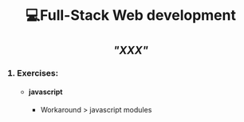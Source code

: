 <h1 align="center">💻Full-Stack  Web development</h1>

<h2 align='center'><em>"XXX"</em></h2>


<ol>
  <h3><li>Exercises:</li></h3>
  <ul>
    <li><h4>javascript</h4>
      <ul>
        <li>Workaround > javascript modules</li>
      </ul>
    </li>
  </u>
</ol>
